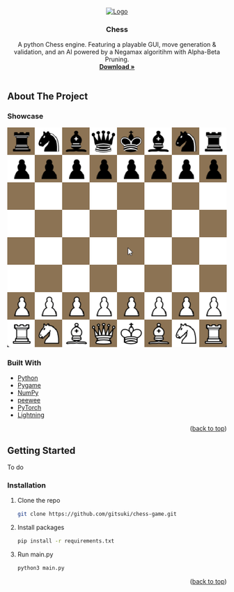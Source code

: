 <!-- PROJECT LOGO -->
<br />
<div align="center">
  <a href="https://github.com/github_username/repo_name">
    <img src="https://cdn-icons-png.flaticon.com/512/2500/2500116.png" alt="Logo" width="80" height="80">
  </a>

<h3 align="center">Chess</h3>

  <p align="center">
    A python Chess engine. Featuring a playable GUI, move generation & validation, and an AI powered by a Negamax algoritihm with Alpha-Beta Pruning.
    <br />
    <a href="https://github.com/github_username/repo_name"><strong>Download »</strong></a>
    <br />
    <br />
  </p>
</div>



<!-- ABOUT THE PROJECT -->
## About The Project

### Showcase
![](showcase.gif)


### Built With

* [Python](https://github.com/python/cpython)
* [Pygame](https://github.com/pygame/pygame)
* [NumPy](https://github.com/numpy/numpy)
* [peewee](https://github.com/coleifer/peewee)
* [PyTorch](https://github.com/pytorch/pytorch)
* [Lightning](https://github.com/Lightning-AI/lightning)

<p align="right">(<a href="#readme-top">back to top</a>)</p>



<!-- GETTING STARTED -->
## Getting Started

To do



### Installation

1. Clone the repo
   ```sh
   git clone https://github.com/gitsuki/chess-game.git
   ```
2. Install packages
   ```sh
   pip install -r requirements.txt
   ```
   
3. Run main.py
   ```sh
   python3 main.py
   ```

<p align="right">(<a href="#readme-top">back to top</a>)</p>
